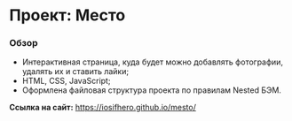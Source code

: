 # Проект: Место

### Обзор

* Интерактивная страница, куда будет можно добавлять фотографии, удалять их и ставить лайки;
* HTML, CSS, JavaScript;
* Оформлена файловая структура проекта по правилам Nested БЭМ.

**Ссылка на сайт:**
https://iosifhero.github.io/mesto/ 